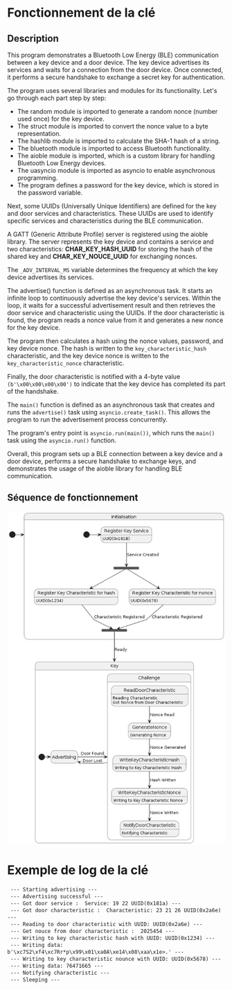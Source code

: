 # Fonctionnement de la clé

## Description

This program demonstrates a Bluetooth Low Energy (BLE) communication between a key device and a door device. The key device advertises its services and waits for a connection from the door device. Once connected, it performs a secure handshake to exchange a secret key for authentication.

The program uses several libraries and modules for its functionality. Let's go through each part step by step:

- The random module is imported to generate a random nonce (number used once) for the key device.
- The struct module is imported to convert the nonce value to a byte representation.
- The hashlib module is imported to calculate the SHA-1 hash of a string.
- The bluetooth module is imported to access Bluetooth functionality.
- The aioble module is imported, which is a custom library for handling Bluetooth Low Energy devices.
- The uasyncio module is imported as asyncio to enable asynchronous programming.
- The program defines a password for the key device, which is stored in the password variable.

Next, some UUIDs (Universally Unique Identifiers) are defined for the key and door services and characteristics. These UUIDs are used to identify specific services and characteristics during the BLE communication.

A GATT (Generic Attribute Profile) server is registered using the aioble library. The server represents the key device and contains a service and two characteristics: **CHAR_KEY_HASH_UUID** for storing the hash of the shared key and **CHAR_KEY_NOUCE_UUID** for exchanging nonces.

The `_ADV_INTERVAL_MS` variable determines the frequency at which the key device advertises its services.

The advertise() function is defined as an asynchronous task. It starts an infinite loop to continuously advertise the key device's services. Within the loop, it waits for a successful advertisement result and then retrieves the door service and characteristic using the UUIDs. If the door characteristic is found, the program reads a nonce value from it and generates a new nonce for the key device.

The program then calculates a hash using the nonce values, password, and key device nonce. The hash is written to the `key_characteristic_hash` characteristic, and the key device nonce is written to the `key_characteristic_nonce` characteristic.

Finally, the door characteristic is notified with a 4-byte value `(b'\x00\x00\x00\x00')` to indicate that the key device has completed its part of the handshake.

The `main()` function is defined as an asynchronous task that creates and runs the `advertise()` task using `asyncio.create_task()`. This allows the program to run the advertisement process concurrently.

The program's entry point is `asyncio.run(main())`, which runs the `main()` task using the `asyncio.run()` function.

Overall, this program sets up a BLE connection between a key device and a door device, performs a secure handshake to exchange keys, and demonstrates the usage of the aioble library for handling BLE communication.

## Séquence de fonctionnement

![Sequence Diagram](imgs/key.png)

# Exemple de log de la clé

```
 --- Starting advertising ---
 --- Advertising successful ---
 --- Got door service :  Service: 19 22 UUID(0x181a) ---
 --- Got door characteristic :  Characteristic: 23 21 26 UUID(0x2a6e) ---
 --- Reading to door characteristic with UUID: UUID(0x2a6e) ---
 --- Get nouce from door characteristic :  2025454 ---
 --- Writing to key characteristic hash with UUID: UUID(0x1234) ---
 --- Writing data: b'\xc7S2\xf4\xc7Rr*p\x99\x01\xa0A\xe14\x08\xaa\x1e>.' ---
 --- Writing to key characteristic nounce with UUID: UUID(0x5678) ---
 --- Writing data: 76471665 ---
 --- Notifying characteristic ---
 --- Sleeping ---
```
